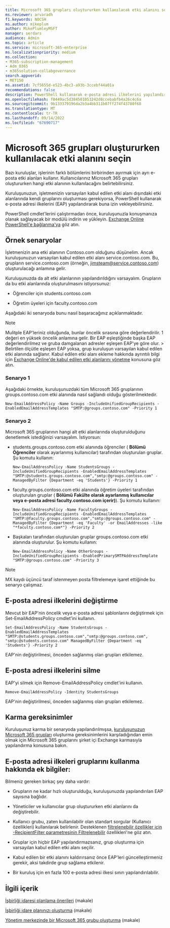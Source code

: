 ```yaml
---
title: Microsoft 365 grupları oluştururken kullanılacak etki alanını seçin
ms.reviewer: arvaradh
f1.keywords: NOCSH
ms.author: mikeplum
author: MikePlumleyMSFT
manager: serdars
audience: Admin
ms.topic: article
ms.service: microsoft-365-enterprise
ms.localizationpriority: medium
ms.collection:
- M365-subscription-management
- Adm_O365
- m365solution-collabgovernance
search.appverid:
- MET150
ms.assetid: 7cf5655d-e523-4bc3-a93b-3ccebf44a01a
recommendations: false
description: PowerShell kullanarak e-posta adresi ilkelerini yapılandırarak Microsoft 365 grupları oluştururken kullanılacak etki alanını seçmeyi öğrenin.
ms.openlocfilehash: f0449ac5d384501053242d8ccebabfb4a26c4c6a
ms.sourcegitcommit: 9b133379196da2b3a4bb311b07ff274f43780f68
ms.translationtype: MT
ms.contentlocale: tr-TR
ms.lasthandoff: 09/14/2022
ms.locfileid: "67690717"
---
```

# <a name="choose-the-domain-to-use-when-creating-microsoft-365-groups"></a>Microsoft 365 grupları oluştururken kullanılacak etki alanını seçin

Bazı kuruluşlar, işlerinin farklı bölümlerini birbirinden ayırmak için ayrı e-posta etki alanları kullanır. Kullanıcılarınız Microsoft 365 grupları oluştururken hangi etki alanının kullanılacağını belirtebilirsiniz.
  
Kuruluşunuzun, işletmenizin varsayılan kabul edilen etki alanı dışındaki etki alanlarında kendi gruplarını oluşturması gerekiyorsa, PowerShell kullanarak e-posta adresi ilkelerini (EAP) yapılandırarak buna izin vekleyebilirsiniz.

PowerShell cmdlet'lerini çalıştırmadan önce, kuruluşunuzla konuşmanıza olanak sağlayacak bir modülü indirin ve yükleyin. [Exchange Online PowerShell'e bağlanma'ya](/powershell/exchange/connect-to-exchange-online-powershell) göz atın.

## <a name="example-scenarios"></a>Örnek senaryolar

İşletmenizin ana etki alanının Contoso.com olduğunu düşünelim. Ancak kuruluşunuzun varsayılan kabul edilen etki alanı service.contoso.com. Bu, grupların service.contoso.com (örneğin, jimsteam@service.contoso.com) oluşturulacağı anlamına gelir.
  
Kuruluşunuzda da alt etki alanlarının yapılandırıldığını varsayalım. Grupların da bu etki alanlarında oluşturulmasını istiyorsunuz:
  
- Öğrenciler için students.contoso.com
    
- Öğretim üyeleri için faculty.contoso.com
    
Aşağıdaki iki senaryoda bunu nasıl başaracağınız açıklanmaktadır.

> [!NOTE]
> Mulitple EAP'leriniz olduğunda, bunlar öncelik sırasına göre değerlendirilir. 1 değeri en yüksek öncelik anlamına gelir. Bir EAP eşleştiğinde başka EAP değerlendirilmez ve gruba damgalanan adresler eşleşen EAP'ye göre olur. > Belirtilen ölçütle eşleşen EAP yoksa, grup kuruluşun varsayılan kabul edilen etki alanında sağlanır. Kabul edilen etki alanı ekleme hakkında ayrıntılı bilgi için [Exchange Online'de kabul edilen etki alanlarını yönetme](/exchange/mail-flow-best-practices/manage-accepted-domains/manage-accepted-domains) konusuna göz atın.
  
### <a name="scenario-1"></a>Senaryo 1

Aşağıdaki örnekte, kuruluşunuzdaki tüm Microsoft 365 gruplarının groups.contoso.com etki alanında nasıl sağlandı olduğu gösterilmektedir.
  
```
New-EmailAddressPolicy -Name Groups -IncludeUnifiedGroupRecipients -EnabledEmailAddressTemplates "SMTP:@groups.contoso.com" -Priority 1
```

### <a name="scenario-2"></a>Senaryo 2

Microsoft 365 gruplarının hangi alt etki alanlarında oluşturulduğunu denetlemek istediğinizi varsayalım. İstiyorsun:
  
- students.groups.contoso.com etki alanında öğrenciler ( **Bölümü** **Öğrenciler** olarak ayarlanmış kullanıcılar) tarafından oluşturulan gruplar. Şu komutu kullanın:
    
  ```
  New-EmailAddressPolicy -Name StudentsGroups -IncludeUnifiedGroupRecipients -EnabledEmailAddressTemplates "SMTP:@students.groups.contoso.com","smtp:@groups.contoso.com" -ManagedByFilter {Department -eq 'Students'} -Priority 1
  ```

- faculty.groups.contoso.com etki alanında öğretim üyeleri tarafından oluşturulan gruplar ( **Bölümü** **Fakülte olarak ayarlanmış kullanıcılar veya e-posta adresi faculty.contoso.com içerir)**). Şu komutu kullanın:
    
  ```
  New-EmailAddressPolicy -Name FacultyGroups -IncludeUnifiedGroupRecipients -EnabledEmailAddressTemplates "SMTP:@faculty.groups.contoso.com","smtp:@groups.contoso.com" -ManagedByFilter {Department -eq 'Faculty' -or EmailAddresses -like "*faculty.contoso.com*"} -Priority 2
  ```

- Başkaları tarafından oluşturulan gruplar groups.contoso.com etki alanında oluşturulur. Şu komutu kullanın:
    
  ```
  New-EmailAddressPolicy -Name OtherGroups -IncludeUnifiedGroupRecipients -EnabledPrimarySMTPAddressTemplate "SMTP:@groups.contoso.com" -Priority 3
  ```
> [!NOTE]
> MX kaydı üçüncü taraf istenmeyen posta filtrelemeye işaret ettiğinde bu senaryo çalışmaz.
 
## <a name="change-email-address-policies"></a>E-posta adresi ilkelerini değiştirme

Mevcut bir EAP'nin öncelik veya e-posta adresi şablonlarını değiştirmek için Set-EmailAddressPolicy cmdlet'ini kullanın.
  
```
Set-EmailAddressPolicy -Name StudentsGroups -EnabledEmailAddressTemplates "SMTP:@students.groups.contoso.com","smtp:@groups.contoso.com", "smtp:@students.contoso.com" ManagedByFilter {Department -eq 'Students'} -Priority 2

```

EAP'nin değiştirilmesi, önceden sağlanmış olan grupları etkilemez.
  
## <a name="delete-email-address-policies"></a>E-posta adresi ilkelerini silme

EAP'yi silmek için Remove-EmailAddressPolicy cmdlet'ini kullanın.
  
```
Remove-EmailAddressPolicy -Identity StudentsGroups
```

EAP'nin değiştirilmesi, önceden sağlanmış olan grupları etkilemez.
  
## <a name="hybrid-requirements"></a>Karma gereksinimler

Kuruluşunuz karma bir senaryoda yapılandırılmışsa, [kuruluşunuzun Microsoft 365 grupları](/exchange/hybrid-deployment/set-up-microsoft-365-groups) oluşturma gereksinimlerini karşıladığından emin olmak için Microsoft 365 gruplarını şirket içi Exchange karmasıyla yapılandırma konusuna bakın. 
  
## <a name="additional-info-about-using-email-address-policies-groups"></a>E-posta adresi ilkeleri gruplarını kullanma hakkında ek bilgiler:

Bilmeniz gereken birkaç şey daha vardır:
  
- Grupların ne kadar hızlı oluşturulduğu, kuruluşunuzda yapılandırılan EAP sayısına bağlıdır.
    
- Yöneticiler ve kullanıcılar grup oluştururken etki alanlarını da değiştirebilir.
    
- Kullanıcı grubu, zaten kullanılabilir olan standart sorgular (Kullanıcı özellikleri) kullanılarak belirlenir. Desteklenen [filtrelenebilir özellikler için -RecipientFilter parametresinin Filtrelenebilir](/powershell/exchange/recipientfilter-properties) özellikleri'ne göz atın. 
    
- Gruplar için hiçbir EAP yapılandırmazsanız, grup oluşturma için varsayılan kabul edilen etki alanı seçilir.
    
- Kabul edilen bir etki alanını kaldırırsanız önce EAP'leri güncelleştirmeniz gerekir, aksi takdirde grup sağlama etkilenir.
    
- Bir kuruluş için en fazla 100 e-posta adresi ilkesi sınırı yapılandırılabilir.
    
## <a name="related-content"></a>İlgili içerik

[İşbirliği idaresi planlama önerileri](collaboration-governance-overview.md#collaboration-governance-planning-recommendations) (makale)

[İşbirliği idare planınızı oluşturma](collaboration-governance-first.md) (makale)

[Yönetim merkezinde bir Microsoft 365 grubu oluşturma](../admin/create-groups/create-groups.md) (makale)
